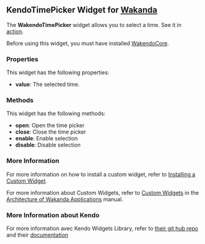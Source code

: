 ## KendoTimePicker Widget for [Wakanda](http://wakanda.org)
The __WakendoTimePicker__ widget allows you to select a time.
See it in [action](http://demos.telerik.com/kendo-ui/web/timepicker/index.html).

Before using this widget, you must have installed [WakendoCore](https://github.com/acoudeyras/WakendoCore).

### Properties
This widget has the following properties:

* __value__: The selected time.

### Methods
This widget has the following methods:

* __open__: Open the time picker
* __close__: Close the time picker
* __enable__: Enable selection
* __disable__: Disable selection

### More Information
For more information on how to install a custom widget, refer to [Installing a Custom Widget](http://doc.wakanda.org/WakandaStudio0/help/Title/en/page3869.html#1027761).

For more information about Custom Widgets, refer to [Custom Widgets](http://doc.wakanda.org/Wakanda0.v5/help/Title/en/page3863.html "Custom Widgets") in the [Architecture of Wakanda Applications](http://doc.wakanda.org/Wakanda0.v5/help/Title/en/page3844.html "Architecture of Wakanda Applications") manual.

### More Information about Kendo

For more information avec Kendo Widgets Library, refer to [their git hub repo](https://github.com/telerik/kendo-ui-core) and their [documentation](http://docs.telerik.com/kendo-ui)
